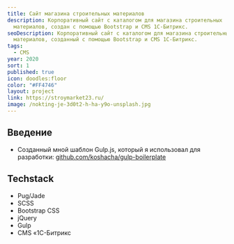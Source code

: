 ```yaml
---
title: Сайт магазина строительных материалов
description: Корпоративный сайт с каталогом для магазина строительных
  материалов, создан с помощью Bootstrap и CMS 1С-Битрикс.
seoDescription: Корпоративный сайт с каталогом для магазина строительных
  материалов, созданный с помощью Bootstrap и CMS 1С-Битрикс.
tags:
  - CMS
year: 2020
sort: 1
published: true
icon: doodles:floor
color: "#FF4746"
layout: project
link: https://stroymarket23.ru/
image: /nokting-je-3d0t2-h-ha-y9o-unsplash.jpg
---
```


## Введение

- Созданный мной шаблон Gulp.js, который я использовал для разработки: [github.com/koshacha/gulp-boilerplate](https://github.com/koshacha/gulp-boilerplate)

## Techstack

- Pug/Jade
- SCSS
- Bootstrap CSS
- jQuery
- Gulp
- CMS «1С-Битрикс
